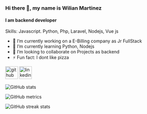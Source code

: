 ### Hi there 👋, my name is Wilian Martinez
#### I am backend developer 



Skills: Javascript. Python, Php, Laravel, Nodejs, Vue js

- 🔭 I’m currently working on a E-Billing company as Jr FullStack 
- 🌱 I’m currently learning Python, Nodejs 
- 👯 I’m looking to collaborate on Projects as backend 
- ⚡ Fun fact: I dont like pizza  


[<img src='https://cdn.jsdelivr.net/npm/simple-icons@3.0.1/icons/github.svg' alt='github' height='40'>](https://github.com/wmartzh)  [<img src='https://cdn.jsdelivr.net/npm/simple-icons@3.0.1/icons/linkedin.svg' alt='linkedin' height='40'>](https://www.linkedin.com/in/wmartzh/)  

![GitHub stats](https://github-readme-stats.vercel.app/api?username=wmartzh&show_icons=true)  

![GitHub metrics](https://metrics.lecoq.io/wmartzh)  

![GitHub streak stats](https://github-readme-streak-stats.herokuapp.com/?user=wmartzh)  

